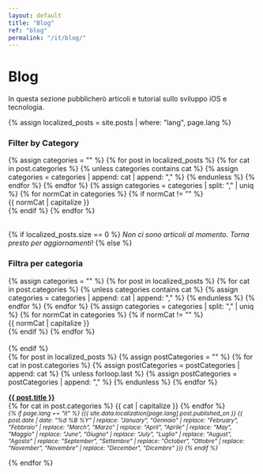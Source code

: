 ```yaml
---
layout: default
title: "Blog"
ref: "blog"
permalink: "/it/blog/"
---
```


# Blog  

In questa sezione pubblicherò articoli e tutorial sullo sviluppo iOS e tecnologia.

{% assign localized_posts = site.posts | where: "lang", page.lang %}

<div id="category-filters">
  <h3>Filter by Category</h3>
  <div class="tiles-container">
    {% assign categories = "" %}
    {% for post in localized_posts %}
      {% for cat in post.categories %}
        {% unless categories contains cat %}
          {% assign categories = categories | append: cat | append: "," %}
        {% endunless %}
      {% endfor %}
    {% endfor %}
    {% assign categories = categories | split: "," | uniq %}
    {% for normCat in categories %}
      {% if normCat != "" %}
        <div class="filter-tile" data-value="{{ normCat }}">
          {{ normCat | capitalize }}
        </div>
      {% endif %}
    {% endfor %}
  </div>
</div>
<br>

{% if localized_posts.size == 0 %}
_Non ci sono articoli al momento. Torna presto per aggiornamenti!_
{% else %}
<div id="category-filters">
  <h3>Filtra per categoria</h3>
  <div class="tiles-container">
    {% assign categories = "" %}
    {% for post in localized_posts %}
      {% for cat in post.categories %}
        {% unless categories contains cat %}
          {% assign categories = categories | append: cat | append: "," %}
        {% endunless %}
      {% endfor %}
    {% endfor %}
    {% assign categories = categories | split: "," | uniq %}
    {% for normCat in categories %}
      {% if normCat != "" %}
        <div class="filter-tile" data-value="{{ normCat }}">
          {{ normCat | capitalize }}
        </div>
      {% endif %}
    {% endfor %}
  </div>
</div>
<br>
{% endif %}


<div id="posts-list">
  {% for post in localized_posts %}
    {% assign postCategories = "" %}
    {% for cat in post.categories %}
      {% assign postCategories = postCategories | append: cat %}
      {% unless forloop.last %}
        {% assign postCategories = postCategories | append: "," %}
      {% endunless %}
    {% endfor %}
    <p>
    <div class="post-item" data-categories="{{ postCategories }}">
        <strong><a href="{{ post.url | relative_url }}">{{ post.title }}</a></strong>
      <div class="post-categories">
        {% for cat in post.categories %}
          <span class="category-tile">{{ cat | capitalize }}</span>
        {% endfor %}
      </div>
      <small class="post-date"><i>{% if page.lang == "it" %}
    ({{ site.data.localization[page.lang].post.published_on }} {{ post.date | date: "%d %B %Y" 
       | replace: "January", "Gennaio" 
       | replace: "February", "Febbraio" 
       | replace: "March", "Marzo" 
       | replace: "April", "Aprile" 
       | replace: "May", "Maggio" 
       | replace: "June", "Giugno" 
       | replace: "July", "Luglio" 
       | replace: "August", "Agosto" 
       | replace: "September", "Settembre" 
       | replace: "October", "Ottobre" 
       | replace: "November", "Novembre" 
       | replace: "December", "Dicembre" }})
  {% endif %}</i></small>
    </div>
    </p>
  {% endfor %}
</div>